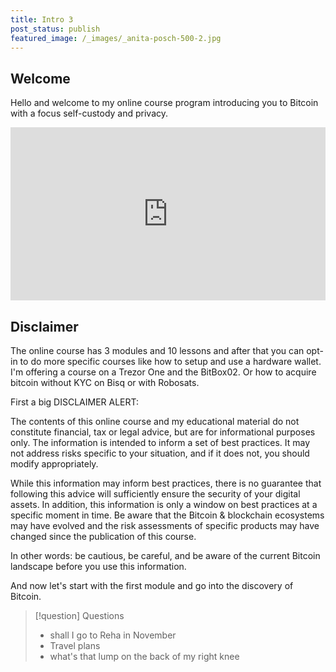 ```yaml
---
title: Intro 3
post_status: publish
featured_image: /_images/_anita-posch-500-2.jpg
---
```


## Welcome 

Hello and welcome to my online course program introducing you to Bitcoin with a focus self-custody and privacy.

<div style="padding:55% 0 0 0;position:relative;"><iframe src="https://player.vimeo.com/video/843681904?h=25c7da34b8&amp;badge=0&amp;autopause=0&amp;player_id=0&amp;app_id=58479" frameborder="0" allow="autoplay; fullscreen; picture-in-picture" allowfullscreen style="position:absolute;top:0;left:0;width:100%;height:100%;" title="What is KYC and AML"></iframe></div>

## Disclaimer

The online course has 3 modules and 10 lessons and after that you can opt-in to do more specific courses like how to setup and use a hardware wallet. I'm offering a course on a Trezor One and the BitBox02. Or how to acquire bitcoin without KYC on Bisq or with Robosats.

First a big DISCLAIMER ALERT:

The contents of this online course and my educational material do not constitute financial, tax or legal advice, but are for informational purposes only. The information is intended to inform a set of best practices. It may not address risks specific to your situation, and if it does not, you should modify appropriately. 

While this information may inform best practices, there is no guarantee that following this advice will sufficiently ensure the security of your digital assets. In addition, this information is only a window on best practices at a specific moment in time. Be aware that the Bitcoin & blockchain ecosystems may have evolved and the risk assessments of specific products may have changed since the publication of this course. 

In other words: be cautious, be careful, and be aware of the current Bitcoin landscape before you use this information.

And now let's start with the first module and go into the discovery of Bitcoin.

> [!question] Questions
> - shall I go to Reha in November
> - Travel plans
> - what's that lump on the back of my right knee

